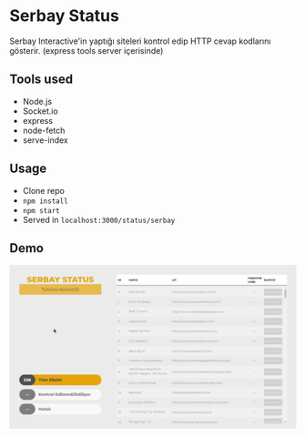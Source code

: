 # Serbay Status
Serbay Interactive'in yaptığı siteleri kontrol edip HTTP cevap kodlarını gösterir.
(express tools server içerisinde)

## Tools used
- Node.js
- Socket.io
- express
- node-fetch
- serve-index

## Usage
- Clone repo
- `npm install`
- `npm start`
- Served in `localhost:3000/status/serbay`

## Demo
![img](./preview.gif)


